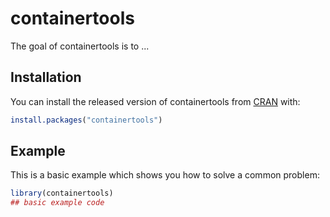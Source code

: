 
# containertools

<!-- badges: start -->
<!-- badges: end -->

The goal of containertools is to ...

## Installation

You can install the released version of containertools from [CRAN](https://CRAN.R-project.org) with:

``` r
install.packages("containertools")
```

## Example

This is a basic example which shows you how to solve a common problem:

``` r
library(containertools)
## basic example code
```

